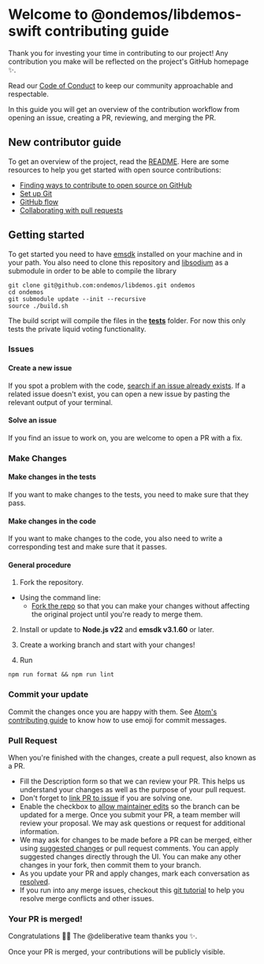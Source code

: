 # Welcome to @ondemos/libdemos-swift contributing guide <!-- omit in toc -->

Thank you for investing your time in contributing to our project! Any contribution you make will be reflected on the project's GitHub homepage :sparkles:.

Read our [Code of Conduct](CODE_OF_CONDUCT.md) to keep our community approachable and respectable.

In this guide you will get an overview of the contribution workflow from opening an issue, creating a PR, reviewing, and merging the PR.

## New contributor guide

To get an overview of the project, read the [README](README.md). Here are some resources to help you get started with open source contributions:

- [Finding ways to contribute to open source on GitHub](https://docs.github.com/en/get-started/exploring-projects-on-github/finding-ways-to-contribute-to-open-source-on-github)
- [Set up Git](https://docs.github.com/en/get-started/quickstart/set-up-git)
- [GitHub flow](https://docs.github.com/en/get-started/quickstart/github-flow)
- [Collaborating with pull requests](https://docs.github.com/en/github/collaborating-with-pull-requests)

## Getting started

To get started you need to have [emsdk](https://github.com/emscripten-core/emsdk) installed on your machine and in your path.
You also need to clone this repository and [libsodium](https://github.com/jedisct1/libsodium) as a submodule in order to be able to compile the library

```
git clone git@github.com:ondemos/libdemos.git ondemos
cd ondemos 
git submodule update --init --recursive
source ./build.sh
```

The build script will compile the files in the [__tests__](__tests_) folder. For now this only tests the private liquid voting functionality.

### Issues

#### Create a new issue

If you spot a problem with the code, [search if an issue already exists](https://github.com/ondemos/libdemos/issues). If a related issue doesn't exist,
you can open a new issue by pasting the relevant output of your terminal.

#### Solve an issue

If you find an issue to work on, you are welcome to open a PR with a fix.

### Make Changes

#### Make changes in the tests

If you want to make changes to the tests, you need to make sure that they pass.

#### Make changes in the code

If you want to make changes to the code, you also need to write a corresponding test and make sure that it passes.

#### General procedure

1. Fork the repository.

- Using the command line:
  - [Fork the repo](https://docs.github.com/en/github/getting-started-with-github/fork-a-repo#fork-an-example-repository) so that you can make your changes without affecting the original project until you're ready to merge them.

2. Install or update to **Node.js v22** and **emsdk v3.1.60** or later.

3. Create a working branch and start with your changes!

4. Run

```
npm run format && npm run lint
```

### Commit your update

Commit the changes once you are happy with them. See [Atom's contributing guide](https://github.com/atom/atom/blob/master/CONTRIBUTING.md#git-commit-messages) to know how to use emoji for commit messages.

### Pull Request

When you're finished with the changes, create a pull request, also known as a PR.

- Fill the Description form so that we can review your PR. This helps us understand your changes as well as the purpose of your pull request.
- Don't forget to [link PR to issue](https://docs.github.com/en/issues/tracking-your-work-with-issues/linking-a-pull-request-to-an-issue) if you are solving one.
- Enable the checkbox to [allow maintainer edits](https://docs.github.com/en/github/collaborating-with-issues-and-pull-requests/allowing-changes-to-a-pull-request-branch-created-from-a-fork) so the branch can be updated for a merge.
  Once you submit your PR, a team member will review your proposal. We may ask questions or request for additional information.
- We may ask for changes to be made before a PR can be merged, either using [suggested changes](https://docs.github.com/en/github/collaborating-with-issues-and-pull-requests/incorporating-feedback-in-your-pull-request) or pull request comments. You can apply suggested changes directly through the UI. You can make any other changes in your fork, then commit them to your branch.
- As you update your PR and apply changes, mark each conversation as [resolved](https://docs.github.com/en/github/collaborating-with-issues-and-pull-requests/commenting-on-a-pull-request#resolving-conversations).
- If you run into any merge issues, checkout this [git tutorial](https://github.com/skills/resolve-merge-conflicts) to help you resolve merge conflicts and other issues.

### Your PR is merged!

Congratulations :tada::tada: The @deliberative team thanks you :sparkles:.

Once your PR is merged, your contributions will be publicly visible.
